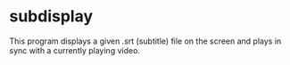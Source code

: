 # subdisplay

This program displays a given .srt (subtitle) file on the screen and plays in sync with a currently playing video.